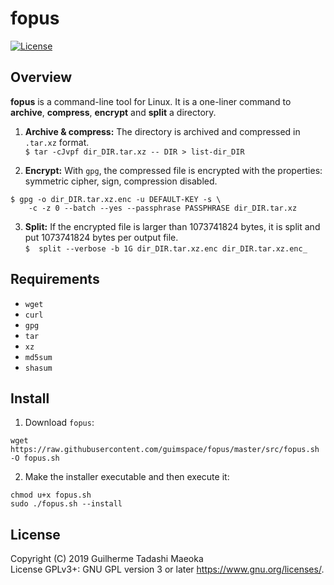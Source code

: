 # fopus

[![License](https://img.shields.io/badge/license-GPL-blue.svg)](https://github.com/guimspace/fopus/blob/master/LICENSE)


## Overview

**fopus** is a command-line tool for Linux. It is a one-liner command to **archive**, **compress**, **encrypt** and **split** a directory.

1. **Archive & compress:** The directory is archived and compressed in `.tar.xz` format.  
`$ tar -cJvpf dir_DIR.tar.xz -- DIR > list-dir_DIR`

2. **Encrypt:** With `gpg`, the compressed file is encrypted with the properties: symmetric cipher, sign, compression disabled.  
```
$ gpg -o dir_DIR.tar.xz.enc -u DEFAULT-KEY -s \
    -c -z 0 --batch --yes --passphrase PASSPHRASE dir_DIR.tar.xz
```

3. **Split:** If the encrypted file is larger than 1073741824 bytes, it is split and put 1073741824 bytes per output file.  
`$  split --verbose -b 1G dir_DIR.tar.xz.enc dir_DIR.tar.xz.enc_`


## Requirements

* `wget`
* `curl`
* `gpg`
* `tar`
* `xz`
* `md5sum`
* `shasum`


## Install

1. Download `fopus`:

```
wget https://raw.githubusercontent.com/guimspace/fopus/master/src/fopus.sh -O fopus.sh
```

2. Make the installer executable and then execute it:

```
chmod u+x fopus.sh
sudo ./fopus.sh --install
```


## License

Copyright (C) 2019 Guilherme Tadashi Maeoka  
License GPLv3+: GNU GPL version 3 or later <https://www.gnu.org/licenses/>.
